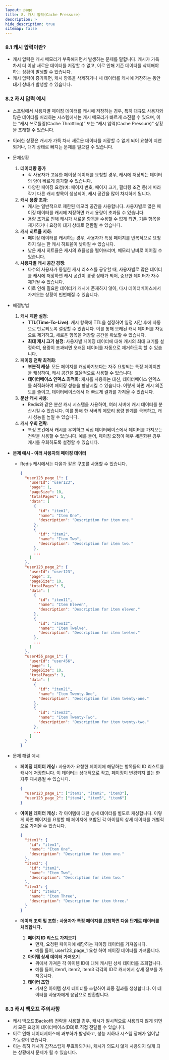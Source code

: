 ```yaml
---
layout: page
title: 8. 캐시 압력(Cache Pressure)
description: >
hide_description: true
sitemap: false
---
```


### 8.1 캐시 압력이란?

- 캐시 압력은 캐시 메모리가 부족해지면서 발생하는 문제를 말합니다. 캐시가 가득 차서 더 이상 새로운 데이터를 저장할 수 없고, 이로 인해 기존 데이터를 삭제해야 하는 상황이 발생할 수 있습니다.
- 캐시 압력이 증가하면, 캐시 항목을 삭제하거나 새 데이터를 캐시에 저장하는 동안 대기 상태가 발생할 수 있습니다.

### 8.2 캐시 압력 예시

- 스프링에서 사용자별 페이징 데이터를 캐시에 저장하는 경우, 특히 대규모 사용자와 많은 데이터를 처리하는 시스템에서는 캐시 메모리가 빠르게 소진될 수 있으며, 이는 “캐시 쓰로틀링(Cache Throttling)” 또는 “캐시 압력(Cache Pressure)” 상황을 초래할 수 있습니다.
- 이러한 상황은 캐시가 가득 차서 새로운 데이터를 저장할 수 없게 되어 요청이 지연되거나, 대기 상태로 빠지는 문제를 일으킬 수 있습니다.
- 문제상황
    1. **데이터량 증가**
        - 각 사용자가 고유한 페이징 데이터를 요청할 경우, 캐시에 저장되는 데이터의 양이 빠르게 증가할 수 있습니다.
        - 다양한 페이징 요청(예: 페이지 번호, 페이지 크기, 필터링 조건 등)에 따라 각기 다른 캐시 항목이 생성되어, 캐시 공간을 많이 차지하게 됩니다.
    2. **캐시 용량 초과**:
        - 캐시는 일반적으로 제한된 메모리 공간을 사용합니다. 사용자별로 많은 페이징 데이터를 캐시에 저장하면 캐시 용량이 초과될 수 있습니다.
        - 용량 초과로 인해 캐시가 새로운 항목을 수용할 수 없게 되면, 기존 항목을 제거하거나 요청이 대기 상태로 전환될 수 있습니다.
    3. **캐시 히트율 저하**:
        - 페이징 데이터를 캐시하는 경우, 사용자가 특정 페이지를 반복적으로 요청하지 않는 한 캐시 히트율이 낮아질 수 있습니다.
        - 낮은 캐시 히트율은 캐시의 효율성을 떨어뜨리며, 메모리 낭비로 이어질 수 있습니다.
    4. **사용자별 캐시 공간 경쟁**:
        - 다수의 사용자가 동일한 캐시 리소스를 공유할 때, 사용자별로 많은 데이터를 캐시에 저장하면 캐시 공간이 경쟁 상태가 되어, 중요한 데이터가 자주 제거될 수 있습니다.
        - 이로 인해 필요한 데이터가 캐시에 존재하지 않아, 다시 데이터베이스에서 가져오는 상황이 빈번해질 수 있습니다.
- 해결방법
    1. **캐시 제한 설정**:
        - **TTL(Time-To-Live)**: 캐시 항목에 TTL을 설정하여 일정 시간 후에 자동으로 만료되도록 설정할 수 있습니다. 이를 통해 오래된 캐시 데이터를 자동으로 제거하고, 새로운 항목을 저장할 공간을 확보할 수 있습니다.
        - **최대 캐시 크기 설정**: 사용자별 페이징 데이터에 대해 캐시의 최대 크기를 설정하여, 용량이 초과되면 오래된 데이터를 자동으로 제거하도록 할 수 있습니다.
    2. **페이징 전략 최적화**:
        - **부분적 캐싱**: 모든 페이지를 캐싱하기보다는 자주 요청되는 특정 페이지만을 캐싱하여, 캐시 공간을 효율적으로 사용할 수 있습니다.
        - **데이터베이스 인덱스 최적화**: 캐시를 사용하는 대신, 데이터베이스 인덱스를 최적화하여 페이징 성능을 향상시킬 수 있습니다. 이렇게 하면 캐시 의존도를 줄이고, 데이터베이스에서 더 빠르게 결과를 가져올 수 있습니다.
    3. **분산 캐시 사용**:
        - Redis와 같은 분산 캐시 시스템을 사용하여, 여러 서버에 캐시 데이터를 분산시킬 수 있습니다. 이를 통해 한 서버의 메모리 용량 한계를 극복하고, 캐시 성능을 높일 수 있습니다.
    4. **캐시 우회 전략**:
        - 특정 조건에서 캐시를 우회하고 직접 데이터베이스에서 데이터를 가져오는 전략을 사용할 수 있습니다. 예를 들어, 페이징 요청이 매우 세분화된 경우 캐시를 우회하도록 설정할 수 있습니다.

- **문제 예시 - 여러 사용자의 페이징 데이터**
    - Redis 캐시에서는 다음과 같은 구조를 사용할 수 있습니다.

        ```json
        {
          "user123_page_1": {
            "userId": "user123",
            "page": 1,
            "pageSize": 10,
            "totalPages": 5,
            "data": [
              {
                "id": "item1",
                "name": "Item One",
                "description": "Description for item one."
              },
              {
                "id": "item2",
                "name": "Item Two",
                "description": "Description for item two."
              },
              ...
            ]
          },
          "user123_page_2": {
            "userId": "user123",
            "page": 2,
            "pageSize": 10,
            "totalPages": 5,
            "data": [
              {
                "id": "item11",
                "name": "Item Eleven",
                "description": "Description for item eleven."
              },
              {
                "id": "item12",
                "name": "Item Twelve",
                "description": "Description for item twelve."
              },
              ...
            ]
          },
          "user456_page_1": {
            "userId": "user456",
            "page": 1,
            "pageSize": 10,
            "totalPages": 3,
            "data": [
              {
                "id": "item21",
                "name": "Item Twenty-One",
                "description": "Description for item twenty-one."
              },
              {
                "id": "item22",
                "name": "Item Twenty-Two",
                "description": "Description for item twenty-two."
              },
              ...
            ]
          }
        }
        ```


- 문제 해결 예시
    - **페이징 데이터 캐싱 :** 사용자가 요청한 페이지에 해당하는 항목들의 ID 리스트를 캐시에 저장합니다. 이 데이터는 상대적으로 작고, 페이징이 변경되지 않는 한 자주 재사용될 수 있습니다.

        ```json
        {
          "user123_page_1": ["item1", "item2", "item3"],
          "user123_page_2": ["item4", "item5", "item6"]
        }
        ```

    - **아이템 데이터 캐싱 :** 각 아이템에 대한 상세 데이터를 별도로 캐싱합니다. 이렇게 하면 페이지를 요청할 때 페이지에 포함된 각 아이템의 상세 데이터를 개별적으로 가져올 수 있습니다.

        ```json
        {
          "item1": {
            "id": "item1",
            "name": "Item One",
            "description": "Description for item one."
          },
          "item2": {
            "id": "item2",
            "name": "Item Two",
            "description": "Description for item two."
          },
          "item3": {
            "id": "item3",
            "name": "Item Three",
            "description": "Description for item three."
          }
        }
        ```

    - **데이터 조회 및 조합 : 사용자가 특정 페이지를 요청하면 다음 단계로 데이터를 처리합니다.**
        1. **페이지 ID 리스트 가져오기**
            - 먼저, 요청된 페이지에 해당하는 페이징 데이터를 가져옵니다.
            - 예를 들어, user123_page_1 요청 하여 페이징 데이터를 가져옵니다.
        2. **아이템 상세 데이터 가져오기**
            - 위에서 가져온 각 아이템 ID에 대해 캐시된 상세 데이터를 조회합니다.
            - 예를 들어, item1, item2, item3 각각의 ID로 캐시에서 상세 정보를 가져옵니다.
        3. **데이터 조합**
            - 가져온 아이템 상세 데이터를 조합하여 최종 결과를 생성합니다. 이 데이터를 사용자에게 응답으로 반환합니다.

### 8.3 캐시 백오프 주의사항

- 캐시 백오프(Backoff) 전략을 사용할 경우, 캐시가 일시적으로 사용되지 않게 되면서 모든 요청이 데이터베이스(DB)로 직접 전달될 수 있습니다.
- 이로 인해 데이터베이스에 과부하가 발생하고, 성능 저하나 시스템 장애가 일어날 가능성이 있습니다.
- 이는 특히 캐시가 갑작스럽게 무효화되거나, 캐시가 의도치 않게 사용되지 않게 되는 상황에서 문제가 될 수 있습니다.